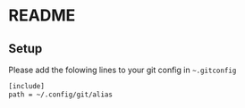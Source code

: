 # README
## Setup
Please add the folowing lines to your git config in `~.gitconfig`
```bash
[include]
path = ~/.config/git/alias
```

